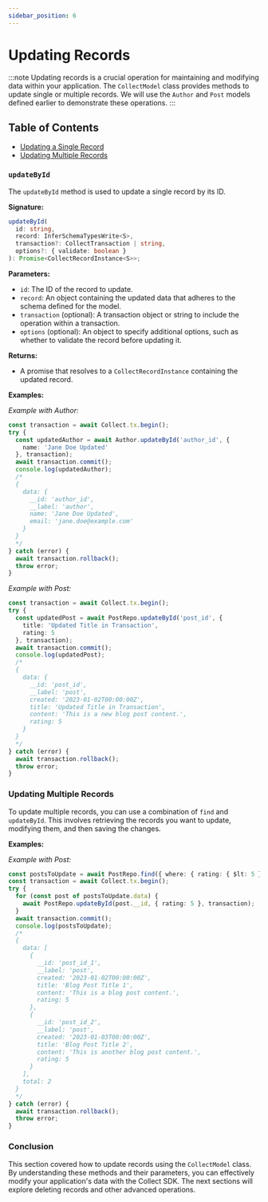 ```yaml
---
sidebar_position: 6
---
```


# Updating Records
:::note
Updating records is a crucial operation for maintaining and modifying data within your application. The `CollectModel` class provides methods to update single or multiple records. We will use the `Author` and `Post` models defined earlier to demonstrate these operations.
:::

## Table of Contents

- [Updating a Single Record](#updatebyid)
- [Updating Multiple Records](#updating-multiple-records)

### `updateById`

The `updateById` method is used to update a single record by its ID.

**Signature:**
```typescript
updateById(
  id: string,
  record: InferSchemaTypesWrite<S>,
  transaction?: CollectTransaction | string,
  options?: { validate: boolean }
): Promise<CollectRecordInstance<S>>;
```

**Parameters:**

- `id`: The ID of the record to update.
- `record`: An object containing the updated data that adheres to the schema defined for the model.
- `transaction` (optional): A transaction object or string to include the operation within a transaction.
- `options` (optional): An object to specify additional options, such as whether to validate the record before updating it.

**Returns:**

- A promise that resolves to a `CollectRecordInstance` containing the updated record.

**Examples:**

*Example with Author:*
```typescript
const transaction = await Collect.tx.begin();
try {
  const updatedAuthor = await Author.updateById('author_id', {
    name: 'Jane Doe Updated'
  }, transaction);
  await transaction.commit();
  console.log(updatedAuthor);
  /*
  {
    data: {
      __id: 'author_id',
      __label: 'author',
      name: 'Jane Doe Updated',
      email: 'jane.doe@example.com'
    }
  }
  */
} catch (error) {
  await transaction.rollback();
  throw error;
}
```

*Example with Post:*
```typescript
const transaction = await Collect.tx.begin();
try {
  const updatedPost = await PostRepo.updateById('post_id', {
    title: 'Updated Title in Transaction',
    rating: 5
  }, transaction);
  await transaction.commit();
  console.log(updatedPost);
  /*
  {
    data: {
      __id: 'post_id',
      __label: 'post',
      created: '2023-01-02T00:00:00Z',
      title: 'Updated Title in Transaction',
      content: 'This is a new blog post content.',
      rating: 5
    }
  }
  */
} catch (error) {
  await transaction.rollback();
  throw error;
}
```

### Updating Multiple Records

To update multiple records, you can use a combination of `find` and `updateById`. This involves retrieving the records you want to update, modifying them, and then saving the changes.

**Examples:**

*Example with Post:*
```typescript
const postsToUpdate = await PostRepo.find({ where: { rating: { $lt: 5 } } });
const transaction = await Collect.tx.begin();
try {
  for (const post of postsToUpdate.data) {
    await PostRepo.updateById(post.__id, { rating: 5 }, transaction);
  }
  await transaction.commit();
  console.log(postsToUpdate);
  /*
  {
    data: [
      {
        __id: 'post_id_1',
        __label: 'post',
        created: '2023-01-02T00:00:00Z',
        title: 'Blog Post Title 1',
        content: 'This is a blog post content.',
        rating: 5
      },
      {
        __id: 'post_id_2',
        __label: 'post',
        created: '2023-01-03T00:00:00Z',
        title: 'Blog Post Title 2',
        content: 'This is another blog post content.',
        rating: 5
      }
    ],
    total: 2
  }
  */
} catch (error) {
  await transaction.rollback();
  throw error;
}
```

### Conclusion

This section covered how to update records using the `CollectModel` class. By understanding these methods and their parameters, you can effectively modify your application's data with the Collect SDK. The next sections will explore deleting records and other advanced operations.
